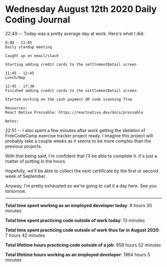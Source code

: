 # Wednesday August 12th 2020 Daily Coding Journal

22:49 -- Today was a pretty average day at work. Here's what I did:

```
8:00 - 11:45
Daily standup meeting

Caught up on email/slack

Starting adding credit cards to the settlementDetail screen

11:45 - 12:45
Lunch/Nap

12:45 - 17:30
Finished adding credit cards to the settlementDetail screen

Started working on the cash payment QR code scanning flow

Resources:
React Native Pressable: https://reactnative.dev/docs/pressable

Notes:
```

22:51 -- I also spent a few minutes after work getting the skeleton of FreeCodeCamp exercise tracker project ready. I imagine this project will probably take a couple weeks as it seems to be more complex than the previous projects.

With that being said, I'm confident that I'll be able to complete it. It's just a matter of putting in the hours.

Hopefully, we'll be able to collect the next certificate by the first or second week of September.

Anyway, I'm pretty exhausted so we're going to call it a day here. See you tomorrow.

---

**Total time spent working as an employed developer today**: 8 hours 30 minutes

**Total time spent practicing code outside of work today**: 13 minutes

**Total time spent practicing code outside of work thus far in August 2020**: 7 hours 42 minutes

**Total lifetime hours practicing code outside of a job**: 958 hours 52 minutes

**Total lifetime hours working as an employed developer**: 1964 hours 5 minutes
